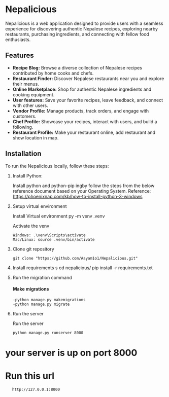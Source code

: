 # Nepalicious
Nepalicious is a web application designed to provide users with a seamless experience for discovering authentic Nepalese recipes, exploring nearby restaurants, purchasing ingredients, and connecting with fellow food enthusiasts. 



## Features
- **Recipe Blog:** Browse a diverse collection of Nepalese recipes contributed by home cooks and chefs.
- **Restaurant Finder:** Discover Nepalese restaurants near you and explore their menus.
- **Online Marketplace:** Shop for authentic Nepalese ingredients and cooking equipment.
- **User features:** Save your favorite recipes, leave feedback, and connect with other users.
- **Vendor Profile:** Manage products, track orders, and engage with customers.
- **Chef Profile:** Showcase your recipes, interact with users, and build a following.
- **Restaurant Profile:** Make your restaurant online, add restaurant and show location in map.




## Installation

To run the Nepalicious locally, follow these steps:

1. Install Python:

    Install python and python-pip ingby follow the steps from the below reference document based on your Operating System. Reference: https://phoenixnap.com/kb/how-to-install-python-3-windows

2.  Setup virtual environment

    Install Virtual environment
    py -m venv .venv

    Activate the venv
   
        Windows: .\venv\Scripts\activate
        Mac/Linux: source .venv/bin/activate

3.  Clone git repository

        git clone "https://github.com/Aayam1o1/Nepalicious.git"

4.  Install requirements
s
        cd nepalicious/
        pip install -r requirements.txt


5.  Run the migration command

      #### Make migrations
        -python manage.py makemigrations
        -python manage.py migrate

8.  Run the server

    Run the server
    
        python manage.py runserver 8000
      
   # your server is up on port 8000
   # Run this url
       http://127.0.0.1:8000